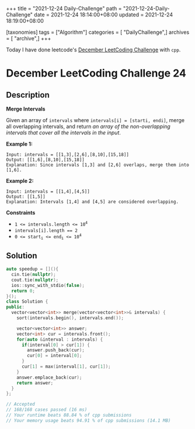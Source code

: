 +++
title = "2021-12-24 Daily-Challenge"
path = "2021-12-24-Daily-Challenge"
date = 2021-12-24 18:14:00+08:00
updated = 2021-12-24 18:19:00+08:00

[taxonomies]
tags = ["Algorithm"]
categories = [ "DailyChallenge",]
archives = [ "archive",]
+++

Today I have done leetcode's [December LeetCoding Challenge](https://leetcode.com/problems/merge-intervals/) with `cpp`.

<!-- more -->

# December LeetCoding Challenge 24

## Description

**Merge Intervals**

Given an array of `intervals` where `intervals[i] = [starti, endi]`, merge all overlapping intervals, and return *an array of the non-overlapping intervals that cover all the intervals in the input*.

 

**Example 1:**

```
Input: intervals = [[1,3],[2,6],[8,10],[15,18]]
Output: [[1,6],[8,10],[15,18]]
Explanation: Since intervals [1,3] and [2,6] overlaps, merge them into [1,6].
```

**Example 2:**

```
Input: intervals = [[1,4],[4,5]]
Output: [[1,5]]
Explanation: Intervals [1,4] and [4,5] are considered overlapping.
```

**Constraints**

<ul>
	<li><code>1 &lt;= intervals.length &lt;= 10<sup>4</sup></code></li>
	<li><code>intervals[i].length == 2</code></li>
	<li><code>0 &lt;= start<sub>i</sub> &lt;= end<sub>i</sub> &lt;= 10<sup>4</sup></code></li>
</ul>

## Solution

``` cpp
auto speedup = [](){
  cin.tie(nullptr);
  cout.tie(nullptr);
  ios::sync_with_stdio(false);
  return 0;
}();
class Solution {
public:
  vector<vector<int>> merge(vector<vector<int>>& intervals) {
    sort(intervals.begin(), intervals.end());

    vector<vector<int>> answer;
    vector<int> cur = intervals.front();
    for(auto &interval : intervals) {
      if(interval[0] > cur[1]) {
        answer.push_back(cur);
        cur[0] = interval[0];
      }
      cur[1] = max(interval[1], cur[1]);
    }
    answer.emplace_back(cur);
    return answer;
  }
};

// Accepted
// 168/168 cases passed (16 ms)
// Your runtime beats 88.84 % of cpp submissions
// Your memory usage beats 94.91 % of cpp submissions (14.1 MB)
```

